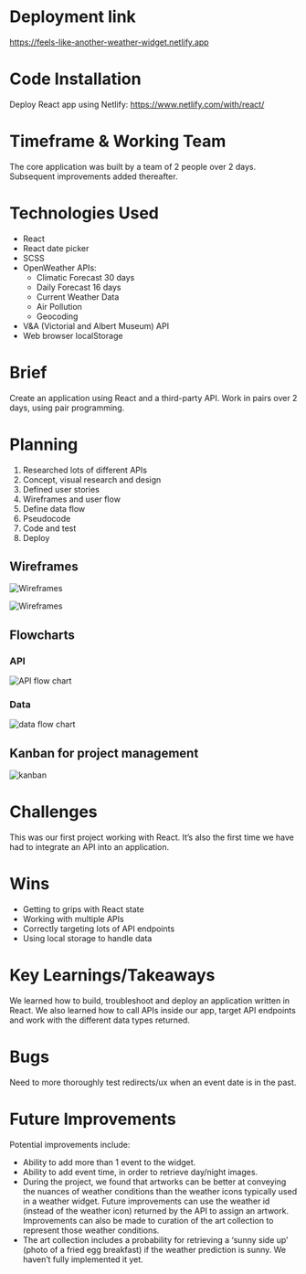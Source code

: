 # Deployment link
https://feels-like-another-weather-widget.netlify.app

# Code Installation
Deploy React app using Netlify: https://www.netlify.com/with/react/

# Timeframe & Working Team
The core application was built by a team of 2 people over 2 days.
Subsequent improvements added thereafter.

# Technologies Used
* React
* React date picker
* SCSS
* OpenWeather APIs:
  * Climatic Forecast 30 days
  * Daily Forecast 16 days
  * Current Weather Data
  * Air Pollution
  * Geocoding
* V&A (Victorial and Albert Museum) API
* Web browser localStorage

# Brief
Create an application using React and a third-party API. Work in pairs over 2 days, using pair programming.

# Planning
1. Researched lots of different APIs
2. Concept, visual research and design
3. Defined user stories
4. Wireframes and user flow
5. Define data flow
6. Pseudocode
7. Code and test
8. Deploy

## Wireframes
  ![Wireframes](https://res.cloudinary.com/vli/image/upload/v1715706300/feels_like/feelslike_wireframes1_m6bl5d.png)
  
  ![Wireframes](https://res.cloudinary.com/vli/image/upload/v1715706300/feels_like/feelslike_wireframes2_d75tg7.png)

## Flowcharts

### API
![API flow chart](https://res.cloudinary.com/vli/image/upload/v1715706300/feels_like/feelslike_apis_mwt4be.png)

### Data
![data flow chart](https://res.cloudinary.com/vli/image/upload/v1715706300/feels_like/feelslike_data_og6wij.png)

## Kanban for project management
![kanban](https://res.cloudinary.com/vli/image/upload/v1715706300/feels_like/feelslike_kanban_q3wkr5.png)

# Challenges
This was our first project working with React. It’s also the first time we have had to integrate an API into an application.

# Wins
* Getting to grips with React state
* Working with multiple APIs
* Correctly targeting lots of  API endpoints
* Using local storage to handle data

# Key Learnings/Takeaways
We learned how to build, troubleshoot and deploy an application written in React. We also learned how to call APIs inside our app, target API endpoints and work with the different data types returned.

# Bugs
Need to more thoroughly test redirects/ux when an event date is in the past.

# Future Improvements
Potential improvements include:
* Ability to add more than 1 event to the widget.
* Ability to add event time, in order to retrieve day/night images.
* During the project, we found that artworks can be better at conveying the nuances of weather conditions than the weather icons typically used in a weather widget. Future improvements can use the weather id (instead of the weather icon) returned by the API to assign an artwork. Improvements can also be made to curation of the art collection to represent those weather conditions.
* The art collection includes a probability for retrieving a ‘sunny side up’ (photo of a fried egg breakfast) if the weather prediction is sunny. We haven’t fully implemented it yet.

